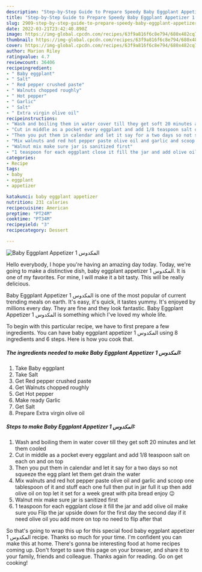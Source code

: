 ```yaml
---
description: "Step-by-Step Guide to Prepare Speedy Baby Eggplant Appetizer المكدوس 1"
title: "Step-by-Step Guide to Prepare Speedy Baby Eggplant Appetizer المكدوس 1"
slug: 2909-step-by-step-guide-to-prepare-speedy-baby-eggplant-appetizer-1
date: 2022-03-21T23:42:40.890Z
image: https://img-global.cpcdn.com/recipes/63f9a816f6c8e794/680x482cq70/baby-eggplant-appetizer-المكدوس-1-recipe-main-photo.jpg
thumbnail: https://img-global.cpcdn.com/recipes/63f9a816f6c8e794/680x482cq70/baby-eggplant-appetizer-المكدوس-1-recipe-main-photo.jpg
cover: https://img-global.cpcdn.com/recipes/63f9a816f6c8e794/680x482cq70/baby-eggplant-appetizer-المكدوس-1-recipe-main-photo.jpg
author: Marion Riley
ratingvalue: 4.7
reviewcount: 36406
recipeingredient:
- " Baby eggplant"
- " Salt"
- " Red pepper crushed paste"
- " Walnuts chopped roughly"
- " Hot pepper"
- " Garlic"
- " Salt"
- " Extra virgin olive oil"
recipeinstructions:
- "Wash and boiling them in water cover till they get soft 20 minutes and let them cooled"
- "Cut in middle as a pocket every eggplant and add 1/8 teaspoon salt on each on and on top"
- "Then you put them in calendar and let it say for a two days so not squeeze the egg plant let them get drain the water"
- "Mix walnuts and red hot pepper paste olive oil and garlic and scoop one tablespoon of it and stuff each one full then put in jar full it up then add olive oil on top let it set for a week great with pita bread enjoy 😉"
- "Walnut mix make sure jar is sanitized first"
- "1 teaspoon for each eggplant close it fill the jar and add olive oil make sure you Flip the jar upside down for the first day the second day if it need olive oil you add more on top no need to flip after that"
categories:
- Recipe
tags:
- baby
- eggplant
- appetizer

katakunci: baby eggplant appetizer 
nutrition: 231 calories
recipecuisine: American
preptime: "PT24M"
cooktime: "PT34M"
recipeyield: "3"
recipecategory: Dessert

---
```



![Baby Eggplant Appetizer المكدوس 1](https://img-global.cpcdn.com/recipes/63f9a816f6c8e794/680x482cq70/baby-eggplant-appetizer-المكدوس-1-recipe-main-photo.jpg)

Hello everybody, I hope you're having an amazing day today. Today, we're going to make a distinctive dish, baby eggplant appetizer المكدوس 1. It is one of my favorites. For mine, I will make it a bit tasty. This will be really delicious.



Baby Eggplant Appetizer المكدوس 1 is one of the most popular of current trending meals on earth. It's easy, it's quick, it tastes yummy. It's enjoyed by millions every day. They are fine and they look fantastic. Baby Eggplant Appetizer المكدوس 1 is something which I've loved my whole life.


To begin with this particular recipe, we have to first prepare a few ingredients. You can have baby eggplant appetizer المكدوس 1 using 8 ingredients and 6 steps. Here is how you cook that.

<!--inarticleads1-->

##### The ingredients needed to make Baby Eggplant Appetizer المكدوس 1:

1. Take  Baby eggplant
1. Take  Salt
1. Get  Red pepper crushed paste
1. Get  Walnuts chopped roughly
1. Get  Hot pepper
1. Make ready  Garlic
1. Get  Salt
1. Prepare  Extra virgin olive oil




<!--inarticleads2-->

##### Steps to make Baby Eggplant Appetizer المكدوس 1:

1. Wash and boiling them in water cover till they get soft 20 minutes and let them cooled
1. Cut in middle as a pocket every eggplant and add 1/8 teaspoon salt on each on and on top
1. Then you put them in calendar and let it say for a two days so not squeeze the egg plant let them get drain the water
1. Mix walnuts and red hot pepper paste olive oil and garlic and scoop one tablespoon of it and stuff each one full then put in jar full it up then add olive oil on top let it set for a week great with pita bread enjoy 😉
1. Walnut mix make sure jar is sanitized first
1. 1 teaspoon for each eggplant close it fill the jar and add olive oil make sure you Flip the jar upside down for the first day the second day if it need olive oil you add more on top no need to flip after that




So that's going to wrap this up for this special food baby eggplant appetizer المكدوس 1 recipe. Thanks so much for your time. I'm confident you can make this at home. There's gonna be interesting food at home recipes coming up. Don't forget to save this page on your browser, and share it to your family, friends and colleague. Thanks again for reading. Go on get cooking!
